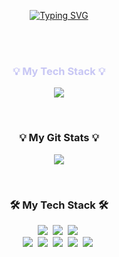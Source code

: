 <br><br>
<p align="center">
   <a href="https://git.io/typing-svg"><img src="https://readme-typing-svg.demolab.com?font=Oleo+Script&size=40&pause=1000&color=C7C6F4&multiline=true&width=435&lines=Hi+there+I'm+Jeun" alt="Typing SVG" /></a>
</p><br><br>

<h3 align="center" style="color: #C7C6F4;"> 💡 My Tech Stack 💡</h3>
<p align="center">
    <a href="https://github.com/JYG200">
      <img align="center" src="https://github-readme-stats.vercel.app/api/top-langs/?username=JYG200&layout=compact&theme=transparent&langs_count=10&title_color=A6A5DE&text_color=transparent">
    </a>
</p><br>
   
<h3 align="center">💡 My Git Stats 💡</h3>
<p align="center">
    <a href="https://github.com/JYG200">
      <img align="center" src="https://github-readme-stats.vercel.app/api?username=JYG200&theme=transparent&show_icons=true&title_color=A6A5DE&text_color=transparent">
   </a>
</p><br>

<h3 align="center"> 🛠️ My Tech Stack 🛠️</h3>
<p align="center">
   <img src="https://img.shields.io/badge/HTML5-E34F26?style=for-the-badge&logo=html5&logoColor=white"/></a>&nbsp
   <img src="https://img.shields.io/badge/CSS3-1572B6?style=for-the-badge&logo=css3&logoColor=white"/></a>&nbsp
   <img src="https://img.shields.io/badge/JavaScript-F7DF1E?style=for-the-badge&logo=javascript&logoColor=black"/></a>&nbsp <br>
   <img src="https://img.shields.io/badge/Python-3766AB?style=for-the-badge&logo=Python&logoColor=white"/></a>&nbsp
   <img src="https://img.shields.io/badge/Java-ED8B00?style=for-the-badge&logo=java&logoColor=white"/></a>&nbsp
   <img src="https://img.shields.io/badge/Oracle-F80000?style=for-the-badge&logo=Oracle&logoColor=white"/></a>&nbsp
   <img src="https://img.shields.io/badge/Mysql-E6B91E?style=for-the-badge&logo=MySql&logoColor=white"/></a>&nbsp 
   <img src="https://img.shields.io/badge/GIT-E44C30?style=for-the-badge&logo=git&logoColor=white"/></a>&nbsp
<p><br><br>



   

